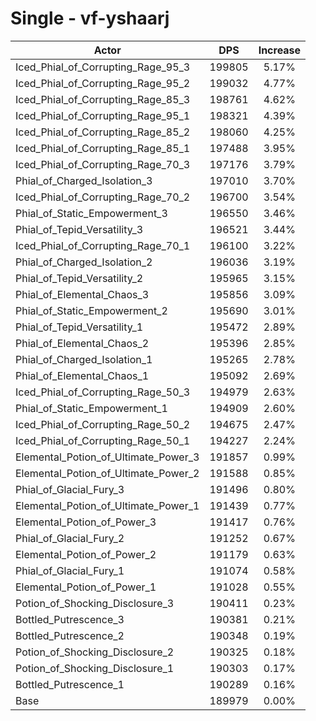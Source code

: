 # Single - vf-yshaarj
| Actor | DPS | Increase |
|---|:---:|:---:|
|Iced_Phial_of_Corrupting_Rage_95_3|199805|5.17%|
|Iced_Phial_of_Corrupting_Rage_95_2|199032|4.77%|
|Iced_Phial_of_Corrupting_Rage_85_3|198761|4.62%|
|Iced_Phial_of_Corrupting_Rage_95_1|198321|4.39%|
|Iced_Phial_of_Corrupting_Rage_85_2|198060|4.25%|
|Iced_Phial_of_Corrupting_Rage_85_1|197488|3.95%|
|Iced_Phial_of_Corrupting_Rage_70_3|197176|3.79%|
|Phial_of_Charged_Isolation_3|197010|3.70%|
|Iced_Phial_of_Corrupting_Rage_70_2|196700|3.54%|
|Phial_of_Static_Empowerment_3|196550|3.46%|
|Phial_of_Tepid_Versatility_3|196521|3.44%|
|Iced_Phial_of_Corrupting_Rage_70_1|196100|3.22%|
|Phial_of_Charged_Isolation_2|196036|3.19%|
|Phial_of_Tepid_Versatility_2|195965|3.15%|
|Phial_of_Elemental_Chaos_3|195856|3.09%|
|Phial_of_Static_Empowerment_2|195690|3.01%|
|Phial_of_Tepid_Versatility_1|195472|2.89%|
|Phial_of_Elemental_Chaos_2|195396|2.85%|
|Phial_of_Charged_Isolation_1|195265|2.78%|
|Phial_of_Elemental_Chaos_1|195092|2.69%|
|Iced_Phial_of_Corrupting_Rage_50_3|194979|2.63%|
|Phial_of_Static_Empowerment_1|194909|2.60%|
|Iced_Phial_of_Corrupting_Rage_50_2|194675|2.47%|
|Iced_Phial_of_Corrupting_Rage_50_1|194227|2.24%|
|Elemental_Potion_of_Ultimate_Power_3|191857|0.99%|
|Elemental_Potion_of_Ultimate_Power_2|191588|0.85%|
|Phial_of_Glacial_Fury_3|191496|0.80%|
|Elemental_Potion_of_Ultimate_Power_1|191439|0.77%|
|Elemental_Potion_of_Power_3|191417|0.76%|
|Phial_of_Glacial_Fury_2|191252|0.67%|
|Elemental_Potion_of_Power_2|191179|0.63%|
|Phial_of_Glacial_Fury_1|191074|0.58%|
|Elemental_Potion_of_Power_1|191028|0.55%|
|Potion_of_Shocking_Disclosure_3|190411|0.23%|
|Bottled_Putrescence_3|190381|0.21%|
|Bottled_Putrescence_2|190348|0.19%|
|Potion_of_Shocking_Disclosure_2|190325|0.18%|
|Potion_of_Shocking_Disclosure_1|190303|0.17%|
|Bottled_Putrescence_1|190289|0.16%|
|Base|189979|0.00%|
